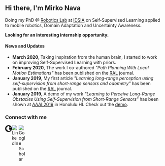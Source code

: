 ## Hi there, I'm Mirko Nava

Doing my PhD @ [Robotics Lab](https://idsia-robotics.github.io/) at [IDSIA](http://www.idsia.ch/idsia_en.html) on Self-Supervised Learning applied to mobile robotics, Domain Adaptation and Uncertainty Awareness.

**Looking for an interesting internship opportunity.**


#### News and Updates

- **March 2020**, Taking inspiration from the human brain, I started to work on improving Self-Supervised Learning with priors.
- **February 2020**, The work I co-authored *"Path Planning With Local Motion Estimations"* has been published on the [RAL](https://ieeexplore.ieee.org/abstract/document/8988152) journal.
- **January 2019**, My first article *"Learning long-range perception using self-supervision from short-range sensors and odometry"* has been published on the [RAL](https://ieeexplore.ieee.org/abstract/document/8624299) journal.
- **January 2019**, A demo of my work *"Learning to Perceive Long-Range Obstacles Using Self-Supervision from Short-Range Sensors"* has been shown at [AAAI 2019](https://aaai.org/ojs/index.php/AAAI/article/view/5071) in Honolulu HI. Check out the [demo](https://www.youtube.com/watch?v=JvtDGO43qew).


### Connect with me

[<img align="left" alt="Website" width="22px" src="https://raw.githubusercontent.com/iconic/open-iconic/master/svg/globe.svg" />](http://people.idsia.ch/~mirko.nava/)
[<img align="left" alt="LinkedIn" width="22px" src="https://cdn.jsdelivr.net/npm/simple-icons@v3/icons/linkedin.svg" />](https://www.linkedin.com/in/mirko-nava/)
[<img align="left" alt="Google Scholar" width="22px" src="https://cdn.jsdelivr.net/npm/simple-icons@v3/icons/googlescholar.svg" />](https://scholar.google.com/citations?user=baTfv5MAAAAJ)
